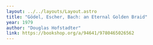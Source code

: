 ```yaml
---
layout: ../../layouts/Layout.astro
title: "Gödel, Escher, Bach: an Eternal Golden Braid"
year: 1979
author: "Douglas Hofstadter"
link: https://bookshop.org/a/94641/9780465026562
---
```


